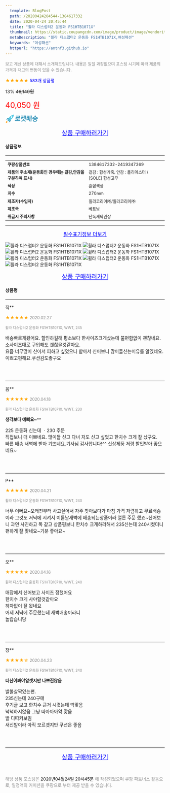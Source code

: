 ```yaml
---
  template: BlogPost
  path: /20200424204544-1384617332
  date: 2020-04-24 20:45:44
  title: "휠라 디스럽터2 운동화 FS1HTB1071X"
  thumbnail: https://static.coupangcdn.com/image/product/image/vendoritem/2019/05/28/4404168875/81f7a445-b354-4236-899f-801a5cc20174.jpg
  metaDescription: "휠라 디스럽터2 운동화 FS1HTB1071X,여성패션"
  keywords: "여성패션"
  httpurl: "https://antnf3.github.io"
---
```

  
<span style="color: #888;font-size:0.8rem">보고 계신 상품에 대해서 소개해드립니다.
내용은 일절 과장없으며 포스팅 시기에 따라 제품의 가격과 재고의 변동이 있을 수 있습니다.</span>
  
<span style="color: orange;">★★★★★</span> <span style="color: blue;font-size: 0.85rem;">583개 상품평</span>

<span style="font-size: 0.9rem">13%</span> <span style="font-size: 0.9rem">~~46,140원~~</span>

<span style="color: red;font-size: 1.5rem;">40,050 원</span>

![로켓배송](/assets/rocket_logo.png)

<p align="center"><a href="http://me2.do/xOfbSl9j" style="font-size: 1.2rem; color: blue;">상품 구매하러가기</a></p>

#### 상품정보

---

|                  |                       |
| ---------------- | --------------------- |
| **<span style="font-size:0.8rem;">쿠팡상품번호</span>** | <span style="font-size:0.8rem;">1384617332-2419347369</span> |
| **<span style="font-size:0.8rem;">제품의 주소재(운동화인 경우에는 겉감,안감을 구분하여 표시)</span>**    | <span style="font-size:0.8rem;">겉감 : 합성가죽, 안감 : 폴리에스터 / [SOLE] 합성고무</span>        |
| **<span style="font-size:0.8rem;">색상</span>**    | <span style="font-size:0.8rem;">혼합색상</span>        |
| **<span style="font-size:0.8rem;">치수</span>**    | <span style="font-size:0.8rem;">270mm</span>        |
| **<span style="font-size:0.8rem;">제조자(수입자)</span>**    | <span style="font-size:0.8rem;">휠라코리아㈜/휠라코리아㈜</span>        |
| **<span style="font-size:0.8rem;">제조국</span>**    | <span style="font-size:0.8rem;">베트남</span>        |
| **<span style="font-size:0.8rem;">취급시 주의사항</span>**    | <span style="font-size:0.8rem;">단독세탁권장</span>        |



---

<p align="center"><a href="http://me2.do/xOfbSl9j" style="font-size: 1rem; color: blue;">필수표기정보 더보기</a></p>

![휠라 디스럽터2 운동화 FS1HTB1071X](http://thumbnail8.coupangcdn.com/thumbnails/remote/q89/image/retail/images/2020/03/19/14/0/48052841-8b82-4f17-98dd-63714eb9c056.jpg)
![휠라 디스럽터2 운동화 FS1HTB1071X](http://thumbnail9.coupangcdn.com/thumbnails/remote/q89/image/retail/images/2020/03/18/16/5/d15acde4-c734-4367-b3c6-e90f95467b6c.jpg)
![휠라 디스럽터2 운동화 FS1HTB1071X](http://thumbnail7.coupangcdn.com/thumbnails/remote/q89/image/retail/images/2020/03/18/16/9/5f59c203-9208-44a4-8f1a-74861399048a.jpg)
![휠라 디스럽터2 운동화 FS1HTB1071X](http://thumbnail6.coupangcdn.com/thumbnails/remote/q89/image/retail/images/2020/03/18/16/2/59b96658-adbc-46f8-98ed-60276be6dad4.jpg)
![휠라 디스럽터2 운동화 FS1HTB1071X](http://thumbnail6.coupangcdn.com/thumbnails/remote/q89/image/retail/images/2020/03/18/16/8/aaaabaf2-7f73-4a62-b936-35e6ff433171.jpg)
![휠라 디스럽터2 운동화 FS1HTB1071X](http://thumbnail6.coupangcdn.com/thumbnails/remote/q89/image/retail/images/2020/03/18/16/6/7287d2ac-524f-42fa-8f5a-3cecae997a60.jpg)
![휠라 디스럽터2 운동화 FS1HTB1071X](http://thumbnail9.coupangcdn.com/thumbnails/remote/q89/image/retail/images/2020/03/18/16/2/ac0a5c76-6120-470e-800b-aa9bc35600a5.jpg)

<p align="center"><a href="http://me2.do/xOfbSl9j" style="font-size: 1.2rem; color: blue;">상품 구매하러가기</a></p>

#### 상품평
  
---
  
직**
    
<span style="color: orange;">★★★★★</span> <span style="font-size:0.8rem;color: #888;">2020.02.27</span>
    
<span style="color: #888;font-size:0.7rem">휠라 디스럽터2 운동화 FS1HTB1071X, WWT, 245</span>
    

    
<span style="font-size: 0.9rem;">배송빠르게왔어요. 할인하길래 평소보다 한사이즈크게샀는데 불편함없이 괜찮네요. 소사이즈대로 구입해도 괜찮을것같아요.<br/>요즘 너무많이 신어서 피하고 싶었으나 받아서 신어보니 많이들신는이유를 알겠네요. 이쁘고편해요.쿠션감도좋구요</span>
    
<br>
<br>

---
  
음**
    
<span style="color: orange;">★★★★★</span> <span style="font-size:0.8rem;color: #888;">2020.04.18</span>
    
<span style="color: #888;font-size:0.7rem">휠라 디스럽터2 운동화 FS1HTB1071X, WWT, 230</span>
    
<span style="font-size:0.85rem">**생각보다 예뻐요~^^**</span>
    
<span style="font-size: 0.9rem;">225 운동화 신는데 ㆍ230 주문  <br/>직접보니 더 이쁘네요. 많이들 신고 다녀 저도 신고 싶었고 한치수 크게 잘 샀구요.<br/>빠른 배송 새벽에 받아 기쁘네요.기사님 감사합니다!^^ 신상제품 저렴 할인받아 좋으네요~</span>
    
<br>
<br>

---
  
P**
    
<span style="color: orange;">★★★★★</span> <span style="font-size:0.8rem;color: #888;">2020.04.21</span>
    
<span style="color: #888;font-size:0.7rem">휠라 디스럽터2 운동화 FS1HTB1071X, WWT, 240</span>
    

    
<span style="font-size: 0.9rem;">너무 이뻐요~오래전부터 사고싶어서 자주 찾아보다가 마침 가격 저렴하고 무료배송이라 그것도 저녁에 시켜서 이튿날새벽에 배송되는상품이라 얼른 주문 했죠~신어보니 과연 사진하고 똑 같고 상품평보니 한치수 크게하라해서  235신는데 240시켰더니 편하게 잘 맞네요~기분 좋아요~</span>
    
<br>
<br>

---
  
오**
    
<span style="color: orange;">★★★★★</span> <span style="font-size:0.8rem;color: #888;">2020.04.16</span>
    
<span style="color: #888;font-size:0.7rem">휠라 디스럽터2 운동화 FS1HTB1071X, WWT, 240</span>
    

    
<span style="font-size: 0.9rem;">매장에서 신어보고 사이즈 정했어요<br/>한치수 크게 사야할것같아요<br/>하자없이 잘 왔네요<br/>어제 저녁에 주문했는데 새벽배송이라니<br/>놀랍습니당</span>
    
<br>
<br>

---
  
장**
    
<span style="color: orange;">★★★★☆</span> <span style="font-size:0.8rem;color: #888;">2020.04.23</span>
    
<span style="color: #888;font-size:0.7rem">휠라 디스럽터2 운동화 FS1HTB1071X, WWT, 240</span>
    
<span style="font-size:0.85rem">**더신어봐야알겟지만 나쁘진않음**</span>
    
<span style="font-size: 0.9rem;">발볼살짝있는편. <br/>235신는데 240구매<br/>후기글 보고 한치수 큰거 시켯는데 딱맞음<br/>넉넉하지않음 그냥 따아아아악 맞음<br/>발 디따커보임<br/>새신발이라 아직 모르겟지만 쿠션은 좋음</span>
    
<br>
<br>


  
---
  
<p align="center"><a href="http://me2.do/xOfbSl9j" style="font-size: 1.2rem; color: blue;">상품 구매하러가기</a></p>
  
<br>
  
<span style="font-size: 0.85rem; color: #888;">해당 상품 포스팅은 <span style="color: #000;"> 2020년04월24일 20시45분 </span> 에 작성되었으며 쿠팡 파트너스 활동으로, 일정액의 커미션을 쿠팡으로 부터 제공 받을 수 있습니다.</span>